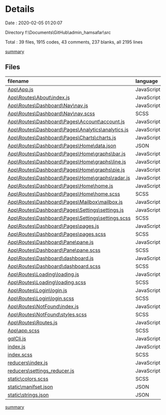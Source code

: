 # Details

Date : 2020-02-05 01:20:07

Directory f:\Documents\GitHub\admin_hamsafar\src

Total : 39 files,  1915 codes, 43 comments, 237 blanks, all 2195 lines

[summary](results.md)

## Files
| filename | language | code | comment | blank | total |
| :--- | :--- | ---: | ---: | ---: | ---: |
| [App\App.js](file:///f%3A/Documents/GitHub/admin_hamsafar/src/App/App.js) | JavaScript | 203 | 16 | 30 | 249 |
| [App\Routes\About\index.js](file:///f%3A/Documents/GitHub/admin_hamsafar/src/App/Routes/About/index.js) | JavaScript | 10 | 0 | 3 | 13 |
| [App\Routes\Dashboard\Nav\nav.js](file:///f%3A/Documents/GitHub/admin_hamsafar/src/App/Routes/Dashboard/Nav/nav.js) | JavaScript | 59 | 1 | 6 | 66 |
| [App\Routes\Dashboard\Nav\nav.scss](file:///f%3A/Documents/GitHub/admin_hamsafar/src/App/Routes/Dashboard/Nav/nav.scss) | SCSS | 70 | 2 | 6 | 78 |
| [App\Routes\Dashboard\Pages\Account\account.js](file:///f%3A/Documents/GitHub/admin_hamsafar/src/App/Routes/Dashboard/Pages/Account/account.js) | JavaScript | 11 | 0 | 2 | 13 |
| [App\Routes\Dashboard\Pages\Analytics\analytics.js](file:///f%3A/Documents/GitHub/admin_hamsafar/src/App/Routes/Dashboard/Pages/Analytics/analytics.js) | JavaScript | 11 | 0 | 2 | 13 |
| [App\Routes\Dashboard\Pages\Charts\charts.js](file:///f%3A/Documents/GitHub/admin_hamsafar/src/App/Routes/Dashboard/Pages/Charts/charts.js) | JavaScript | 11 | 0 | 2 | 13 |
| [App\Routes\Dashboard\Pages\Home\data.json](file:///f%3A/Documents/GitHub/admin_hamsafar/src/App/Routes/Dashboard/Pages/Home/data.json) | JSON | 309 | 0 | 0 | 309 |
| [App\Routes\Dashboard\Pages\Home\graphs\bar.js](file:///f%3A/Documents/GitHub/admin_hamsafar/src/App/Routes/Dashboard/Pages/Home/graphs/bar.js) | JavaScript | 99 | 0 | 2 | 101 |
| [App\Routes\Dashboard\Pages\Home\graphs\line.js](file:///f%3A/Documents/GitHub/admin_hamsafar/src/App/Routes/Dashboard/Pages/Home/graphs/line.js) | JavaScript | 38 | 0 | 2 | 40 |
| [App\Routes\Dashboard\Pages\Home\graphs\pie.js](file:///f%3A/Documents/GitHub/admin_hamsafar/src/App/Routes/Dashboard/Pages/Home/graphs/pie.js) | JavaScript | 0 | 0 | 1 | 1 |
| [App\Routes\Dashboard\Pages\Home\graphs\radar.js](file:///f%3A/Documents/GitHub/admin_hamsafar/src/App/Routes/Dashboard/Pages/Home/graphs/radar.js) | JavaScript | 74 | 0 | 4 | 78 |
| [App\Routes\Dashboard\Pages\Home\home.js](file:///f%3A/Documents/GitHub/admin_hamsafar/src/App/Routes/Dashboard/Pages/Home/home.js) | JavaScript | 77 | 1 | 9 | 87 |
| [App\Routes\Dashboard\Pages\Home\home.scss](file:///f%3A/Documents/GitHub/admin_hamsafar/src/App/Routes/Dashboard/Pages/Home/home.scss) | SCSS | 116 | 4 | 21 | 141 |
| [App\Routes\Dashboard\Pages\Mailbox\mailbox.js](file:///f%3A/Documents/GitHub/admin_hamsafar/src/App/Routes/Dashboard/Pages/Mailbox/mailbox.js) | JavaScript | 11 | 0 | 2 | 13 |
| [App\Routes\Dashboard\Pages\Settings\settings.js](file:///f%3A/Documents/GitHub/admin_hamsafar/src/App/Routes/Dashboard/Pages/Settings/settings.js) | JavaScript | 11 | 1 | 4 | 16 |
| [App\Routes\Dashboard\Pages\Settings\settings.scss](file:///f%3A/Documents/GitHub/admin_hamsafar/src/App/Routes/Dashboard/Pages/Settings/settings.scss) | SCSS | 2 | 0 | 1 | 3 |
| [App\Routes\Dashboard\Pages\pages.js](file:///f%3A/Documents/GitHub/admin_hamsafar/src/App/Routes/Dashboard/Pages/pages.js) | JavaScript | 46 | 1 | 10 | 57 |
| [App\Routes\Dashboard\Pages\pages.scss](file:///f%3A/Documents/GitHub/admin_hamsafar/src/App/Routes/Dashboard/Pages/pages.scss) | SCSS | 33 | 0 | 3 | 36 |
| [App\Routes\Dashboard\Pane\pane.js](file:///f%3A/Documents/GitHub/admin_hamsafar/src/App/Routes/Dashboard/Pane/pane.js) | JavaScript | 32 | 0 | 5 | 37 |
| [App\Routes\Dashboard\Pane\pane.scss](file:///f%3A/Documents/GitHub/admin_hamsafar/src/App/Routes/Dashboard/Pane/pane.scss) | SCSS | 26 | 1 | 6 | 33 |
| [App\Routes\Dashboard\dashboard.js](file:///f%3A/Documents/GitHub/admin_hamsafar/src/App/Routes/Dashboard/dashboard.js) | JavaScript | 27 | 0 | 5 | 32 |
| [App\Routes\Dashboard\dashboard.scss](file:///f%3A/Documents/GitHub/admin_hamsafar/src/App/Routes/Dashboard/dashboard.scss) | SCSS | 16 | 2 | 2 | 20 |
| [App\Routes\Loading\loading.js](file:///f%3A/Documents/GitHub/admin_hamsafar/src/App/Routes/Loading/loading.js) | JavaScript | 14 | 0 | 5 | 19 |
| [App\Routes\Loading\loading.scss](file:///f%3A/Documents/GitHub/admin_hamsafar/src/App/Routes/Loading/loading.scss) | SCSS | 4 | 0 | 0 | 4 |
| [App\Routes\Login\login.js](file:///f%3A/Documents/GitHub/admin_hamsafar/src/App/Routes/Login/login.js) | JavaScript | 162 | 1 | 21 | 184 |
| [App\Routes\Login\login.scss](file:///f%3A/Documents/GitHub/admin_hamsafar/src/App/Routes/Login/login.scss) | SCSS | 119 | 0 | 20 | 139 |
| [App\Routes\NotFound\index.js](file:///f%3A/Documents/GitHub/admin_hamsafar/src/App/Routes/NotFound/index.js) | JavaScript | 25 | 0 | 6 | 31 |
| [App\Routes\NotFound\styles.scss](file:///f%3A/Documents/GitHub/admin_hamsafar/src/App/Routes/NotFound/styles.scss) | SCSS | 19 | 0 | 2 | 21 |
| [App\Routes\Routes.js](file:///f%3A/Documents/GitHub/admin_hamsafar/src/App/Routes/Routes.js) | JavaScript | 38 | 1 | 9 | 48 |
| [App\app.scss](file:///f%3A/Documents/GitHub/admin_hamsafar/src/App/app.scss) | SCSS | 33 | 0 | 10 | 43 |
| [gqlCli.js](file:///f%3A/Documents/GitHub/admin_hamsafar/src/gqlCli.js) | JavaScript | 12 | 0 | 3 | 15 |
| [index.js](file:///f%3A/Documents/GitHub/admin_hamsafar/src/index.js) | JavaScript | 16 | 5 | 5 | 26 |
| [index.scss](file:///f%3A/Documents/GitHub/admin_hamsafar/src/index.scss) | SCSS | 40 | 0 | 10 | 50 |
| [reducers\index.js](file:///f%3A/Documents/GitHub/admin_hamsafar/src/reducers/index.js) | JavaScript | 6 | 1 | 3 | 10 |
| [reducers\settings_reducer.js](file:///f%3A/Documents/GitHub/admin_hamsafar/src/reducers/settings_reducer.js) | JavaScript | 8 | 0 | 1 | 9 |
| [static\colors.scss](file:///f%3A/Documents/GitHub/admin_hamsafar/src/static/colors.scss) | SCSS | 26 | 6 | 13 | 45 |
| [static\manifset.json](file:///f%3A/Documents/GitHub/admin_hamsafar/src/static/manifset.json) | JSON | 30 | 0 | 1 | 31 |
| [static\strings.json](file:///f%3A/Documents/GitHub/admin_hamsafar/src/static/strings.json) | JSON | 71 | 0 | 0 | 71 |

[summary](results.md)